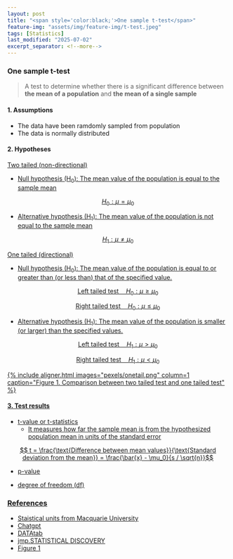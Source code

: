 ```yaml
---
layout: post
title: "<span style='color:black;'>One sample t-test</span>"
feature-img: "assets/img/feature-img/t-test.jpeg"
tags: [Statistics]
last_modified: "2025-07-02"
excerpt_separator: <!--more-->
---
```


### One sample t-test
> A test to determine whether there is a significant difference between **the mean of a population** and **the mean of a single sample**
<!--more-->

#### 1. Assumptions
- The data have been ramdomly sampled from population
- The data is normally distributed

    
#### 2. Hypotheses

<u>Two tailed (non-directional)<u>
- Null hypothesis (H<sub>0</sub>): The mean value of the population is equal to the sample mean
 
$$ H_0: \mu = \mu_0 $$
 
- Alternative hypothesis (H<sub>1</sub>): The mean value of the population is not equal to the sample mean

$$ H_1: \mu \ne \mu_0 $$

<u>One tailed (directional)<u>
- Null hypothesis (H<sub>0</sub>): The mean value of the population is equal to or greater than (or less than) that of the specified value.

$$ {\text{Left tailed test}} \quad H_0: \mu \ge \mu_0 $$

$$ {\text{Right tailed test}} \quad H_0: \mu \le \mu_0 $$

- Alternative hypothesis (H<sub>1</sub>): The mean value of the population is smaller (or larger) than the specified values.

$$ {\text{Left tailed test}} \quad H_1: \mu > \mu_0 $$

$$ {\text{Right tailed test}} \quad H_1: \mu < \mu_0 $$

{% include aligner.html images="pexels/onetail.png" column=1 caption="Figure 1. Comparison between two tailed test and one tailed test" %}


#### 3. Test results
- t-value or t-statistics
    - It measures how far the sample mean is from the hypothesized population mean in units of the standard error

$$ t = \frac{\text{Difference between mean values}}{\text{Standard deviation from the mean}} = \frac{\bar{x} - \mu_0}{s / \sqrt{n}}$$
    
            


- p-value

- degree of freedom (df)




### References
* Staistical units from <a href="https://www.mq.edu.au/" target="_blank">Macquarie University</a>
* <a href="https://chatgpt.com/" target="_blank">Chatgpt</a>
* <a href="https://datatab.net/tutorial/t-test" target="_blank">DATAtab</a>
* <a href="https://www.jmp.com/en/statistics-knowledge-portal/t-test" target="_blank">jmp.STATISTICAL DISCOVERY</a>
* <a href="https://arshren.medium.com/hypothesis-testing-an-intuitive-explanation-898d547db38d" target="_blank">Figure 1</a>
